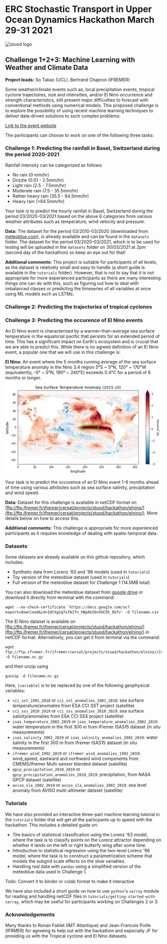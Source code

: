 # ERC Stochastic Transport in Upper Ocean Dynamics Hackathon March 29-31 2021
![stuod logo](https://www.imperial.ac.uk/ImageCropToolT4/imageTool/uploaded-images/erc-stuod-logos--tojpeg_1572609986634_x2.jpg)
## Challenge 1+2+3: Machine Learning with Weather and Climate Data

__Project leads:__ So Takao (UCL), Bertrand Chapron (IFREMER)

Some weather/climate events such as, local precipitation events, tropical cyclone trajectoires, size and intensities, and/or El Nino occurrence and strength characteristics, still present major difficulties to forecast with conventional methods using numerical models. This proposed challenge is to explore the possibility of using recent machine learning techniques to deliver data-driven solutions to such complex problems.

[Link to the event website](https://www.imperial.ac.uk/events/129398/stuods-hackathon/)

The participants can choose to work on one of the following three tasks:

### Challenge 1: Predicting the rainfall in Basel, Switzerland during the period 2020-2021
Rainfall intensity can be categorized as follows:

- No rain (0 mm/hr)
- Drizzle (0.01 - 2.5mm/hr)
- Light rain (2.5 - 7.5mm/hr)
- Moderate rain (7.5 - 35.5mm/hr)
- Rather heavy rain (35.5 - 64.5mm/hr)
- Heavy rain (>64.5mm/hr)

Your task is to predict the hourly rainfall in Basel, Switzerland during the period 03/2020-03/2021 based on the above 6 categories from various weather attributes such as temperature, wind velocity and pressure.

__Data:__ The dataset for the period 03/2010-03/2020 (downloaded from [meteoblue.com](https://www.meteoblue.com/en/weather/archive/export/basel_switzerland_2661604?daterange=2019-02-01%20to%202021-03-01&domain=NEMSAUTO&params%5B%5D=temp2m&params%5B%5D=precip&params%5B%5D=relhum2m&min=2020-02-01&max=2021-03-01&utc_offset=1&timeResolution=hourly&temperatureunit=CELSIUS&velocityunit=KILOMETER_PER_HOUR&energyunit=watts&lengthunit=metric&degree_day_type=10%3B30&gddBase=10&gddLimit=30)), is already available and can be found in the `datasets` folder. The dataset for the period 03/2020-03/2021, which is to be used for testing will be uploaded in the `datasets` folder on 30/03/2021 at 2pm (second day of the hackathon) so keep an eye out for that!

__Additional comments:__ This project is suitable for participants of all levels, as the dataset is relatively small and easy to handle (a short guide is available in the `tutorials` folder). However, that is not to say that it is not appropriate for more experienced participants as there are many interesting things one can do with this, such as figuring out how to deal with imbalanced classes or predicting the timeseries of all variables at once using ML models such as LSTMs.

### Challenge 2: Predicting the trajectories of tropical cyclones

### Challenge 3: Predicting the occurence of El Nino events

An El Nino event is characterised by a warmer-than-average sea surface temperature in the equatorial pacific that persists for an extended period of time. This has a significant impact on Earth's ecosystem and is crucial that we are able to predict this. While there is no agreed definition of an El Nino event, a popular one that we will use in this challenge is:

__El Nino:__ An event where the 5 months running average of the sea surface temperature anomaly in the Nino 3.4 region 5°S ~ 5°N, 120° ~ 170°W (equivalently, -5° ~ 5°N, 190° ~ 240°E) exceeds 0.4°C for a period of 6 months or longer.

![el nino](images/nino.png)

Your task is to predict the occurence of an El Nino event 1-6 months ahead of time using various attributes such as sea surface salinity, precipitation and wind speed.

__Data:__ Dataset for this challenge is available in netCDF format on [ftp://ftp.ifremer.fr/ifremer/cersat/projects/stuod/hackathon/elnino/](ftp://ftp.ifremer.fr/ifremer/cersat/projects/stuod/hackathon/elnino/). More details below on how to access this.

__Additional comments:__ This challenge is appropriate for more experienced participants as it requires knowledge of dealing with spatio-temporal data.

### Datasets

Some datasets are already available on this github repository, which includes: 
- Synthetic data from Lorenz '63 and '96 models (used in `tutorials`)
- Toy version of the meteoblue dataset (used in `tutorials`)
- Full version of the meteoblue dataset for Challenge 1 (14.5MB total)

You can also download the meteoblue dataset from [google drive](https://drive.google.com/drive/folders/1qFDy1qPg63MNmrFjiBHMlS4Mz14yzJ-C) or download it directly from terminal with the command:

```
wget --no-check-certificate 'https://docs.google.com/uc?export=download&id=1QtXg1q7xfA1Tn_hBpAkI6nVGCO5_9Gfv' -O filename.csv
```

The El Nino dataset is available on [ftp://ftp.ifremer.fr/ifremer/cersat/projects/stuod/hackathon/elnino/](ftp://ftp.ifremer.fr/ifremer/cersat/projects/stuod/hackathon/elnino/) in netCDF format. Alternatively, you can get it from terminal via the command:

```
wget ftp://ftp.ifremer.fr/ifremer/cersat/projects/stuod/hackathon/elnino//[variable].nc.gz -O filename.nc.gz
```

and then unzip using

```
gunzip -d filename.nc.gz
```

Here, `[variable]` is to be replaced by one of the following geophysical variables:
- `cci_sst_1981_2018` or `cci_sst_anomalies_1981_2018`: sea surface temperature/anomalies from ESA CCI SST project (satellite)
- `cci_sss_2010_2019` or `cci_sss_anomalies_2010_2019`:  sea surface salinity/anomalies from ESA CCI SSS project (satellite)
- `isas_temperature_2002_2019` or `isas_temperature_anomalies_2002_2019`: water temperature in the first 300 m from Ifremer ISAS15 dataset (in situ measurements)
- `isas_salinity_2002_2019` or `isas_salinity_anomalies_2002_2019`: water salinity in the first 300 m from Ifremer ISAS15 dataset (in situ measurements)
- `ifremer_wind_1992_2019` or `ifremer_wind_anomalies_1992_2019`: wind_speed, eastward and northward wind components from CMEMS/Ifremer Multi-sensor blended dataset (satellite)
- `gpcp_precipitation_2010_2019` or `gpcp_precipitation_anomalies_2010_2019`: precipitation, from NASA GPCP dataset (satellite)
- `aviso_sla_2002_2019` or `aviso_sla_anomalies_2002_2019`: sea level anomaly from AVISO multi-altimeter dataset (satellite) 

### Tutorials

We have also provided an interactive three-part machine learning tutorial in the `tutorials` folder that will get all the particpants up to speed with the hackathon.
This includes a detailed guide on:

- The basics of statistical classification using the Lorenz '63 model, where the task is to classify points on the Lorenz attractor depending on whether it lands on the left or right butterfy wing after some time.
- Introduction to statistical regression using the two-level Lorenz '96 model, where the task is to construct a parametrization scheme that models the subgrid scale effects on the slow variables.
- Handling real data with `pandas` using a simplified version of the meteoblue data used in Challenge 1.

Todo: Convert it to binder or colab format to make it interactive

We have also included a short guide on how to use `python`'s `xarray` module for reading and handling netCDF files in `tutorials/getting-started-with-xarray`, which may be useful for participants working on Challenges 2 or 3.

### Acknowledgements

Many thanks to Ronan Fablet (IMT Atlantique) and Jean-Francois Piolle (IFRMER) for agreeing to help out with the hackathon and especially JF for providing us with the Tropical cyclone and El Nino datasets.
